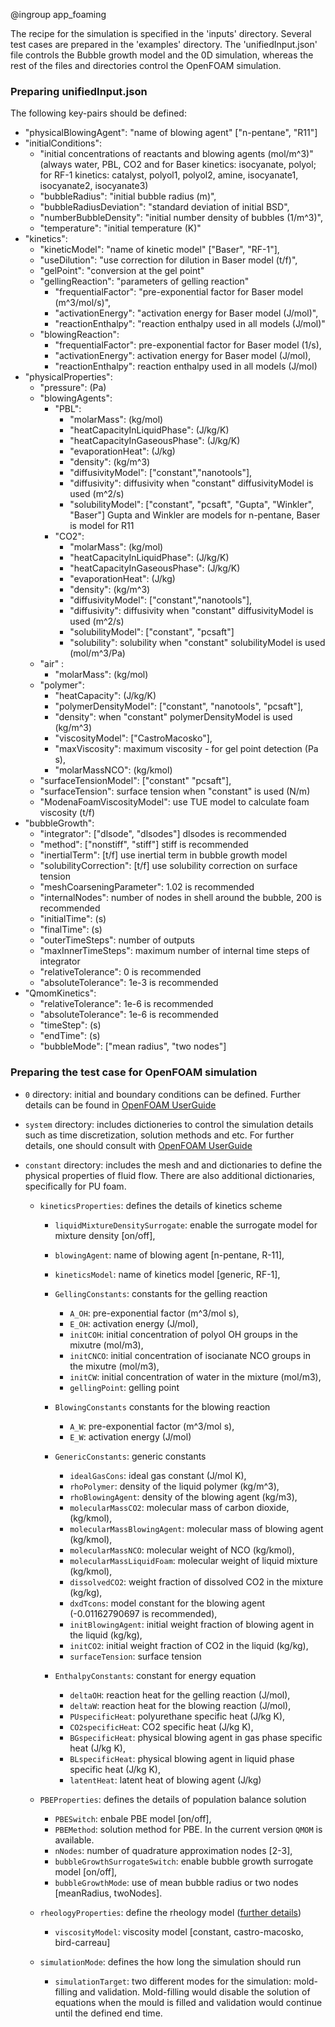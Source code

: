 @ingroup app_foaming

The recipe for the simulation is specified in the 'inputs' directory. Several test cases are prepared in the 'examples' directory. The 'unifiedInput.json' file controls the Bubble growth model and the 0D simulation, whereas the rest of the files and directories control the OpenFOAM simulation.

### Preparing unifiedInput.json
The following key-pairs should be defined:
- "physicalBlowingAgent": "name of blowing agent" ["n-pentane", "R11"]
- "initialConditions":
    - "initial concentrations of reactants and blowing agents (mol/m^3)" (always water, PBL, CO2 and for Baser kinetics: isocyanate, polyol; for RF-1 kinetics: catalyst, polyol1, polyol2, amine, isocyanate1, isocyanate2, isocyanate3)
    - "bubbleRadius": "initial bubble radius (m)",
    - "bubbleRadiusDeviation": "standard deviation of initial BSD",
    - "numberBubbleDensity": "initial number density of bubbles (1/m^3)",
    - "temperature": "initial temperature (K)"
- "kinetics":
    - "kineticModel": "name of kinetic model" ["Baser", "RF-1"],
    - "useDilution": "use correction for dilution in Baser model (t/f)",
    - "gelPoint": "conversion at the gel point"
    - "gellingReaction": "parameters of gelling reaction"
        - "frequentialFactor": "pre-exponential factor for Baser model (m^3/mol/s)",
        - "activationEnergy": "activation energy for Baser model (J/mol)",
        - "reactionEnthalpy": "reaction enthalpy used in all models (J/mol)"
    - "blowingReaction":
        - "frequentialFactor": pre-exponential factor for Baser model (1/s),
        - "activationEnergy": activation energy for Baser model (J/mol),
        - "reactionEnthalpy": reaction enthalpy used in all models (J/mol)
- "physicalProperties":
    - "pressure": (Pa)
    - "blowingAgents":
        - "PBL":
            - "molarMass": (kg/mol)
            - "heatCapacityInLiquidPhase": (J/kg/K)
            - "heatCapacityInGaseousPhase": (J/kg/K)
            - "evaporationHeat":  (J/kg)
            - "density": (kg/m^3)
            - "diffusivityModel": ["constant","nanotools"],
            - "diffusivity": diffusivity when "constant" diffusivityModel is used (m^2/s)
            - "solubilityModel": ["constant", "pcsaft", "Gupta", "Winkler", "Baser"] Gupta and Winkler are models for n-pentane, Baser is model for R11
        - "CO2":
            - "molarMass": (kg/mol)
            - "heatCapacityInLiquidPhase": (J/kg/K)
            - "heatCapacityInGaseousPhase": (J/kg/K)
            - "evaporationHeat":  (J/kg)
            - "density": (kg/m^3)
            - "diffusivityModel": ["constant","nanotools"],
            - "diffusivity": diffusivity when "constant" diffusivityModel is used (m^2/s)
            - "solubilityModel": ["constant", "pcsaft"]
            - "solubility": solubility when "constant" solubilityModel is used (mol/m^3/Pa)
    - "air" :
        - "molarMass": (kg/mol)
    - "polymer":
        - "heatCapacity": (J/kg/K)
        - "polymerDensityModel": ["constant", "nanotools", "pcsaft"],
        - "density": when "constant" polymerDensityModel is used (kg/m^3)
        - "viscosityModel": ["CastroMacosko"],
        - "maxViscosity": maximum viscosity - for gel point detection (Pa s),
        - "molarMassNCO": (kg/kmol)
    - "surfaceTensionModel": ["constant" "pcsaft"],
    - "surfaceTension": surface tension when "constant" is used (N/m)
    - "ModenaFoamViscosityModel": use TUE model to calculate foam viscosity (t/f)
- "bubbleGrowth":
    - "integrator": ["dlsode", "dlsodes"] dlsodes is recommended
    - "method": ["nonstiff", "stiff"] stiff is recommended
    - "inertialTerm": [t/f] use inertial term in bubble growth model
    - "solubilityCorrection": [t/f] use solubility correction on surface tension
    - "meshCoarseningParameter": 1.02 is recommended
    - "internalNodes": number of nodes in shell around the bubble, 200 is recommended
    - "initialTime": (s)
    - "finalTime": (s)
    - "outerTimeSteps": number of outputs
    - "maxInnerTimeSteps": maximum number of internal time steps of integrator
    - "relativeTolerance": 0 is recommended
    - "absoluteTolerance": 1e-3 is recommended
- "QmomKinetics":
   - "relativeTolerance": 1e-6 is recommended
   - "absoluteTolerance": 1e-6 is recommended
   - "timeStep": (s)
   - "endTime": (s)
   - "bubbleMode": ["mean radius", "two nodes"]

### Preparing the test case for OpenFOAM simulation
- `0` directory: initial and boundary conditions can be defined. Further details can be found in [OpenFOAM UserGuide](http://cfd.direct/openfoam/user-guide/)
- `system` directory: includes dictioneries to control the simulation details such as time discretization, solution methods and etc. For further details, one should consult with [OpenFOAM UserGuide](http://cfd.direct/openfoam/user-guide/)
- `constant` directory: includes the mesh and and dictionaries to define the physical properties of fluid flow. There are also additional dictionaries, specifically for PU foam.

    - `kineticsProperties`: defines the details of kinetics scheme

        - `liquidMixtureDensitySurrogate`: enable the surrogate model for mixture density [on/off],
        - `blowingAgent`: name of blowing agent [n-pentane, R-11],
        - `kineticsModel`: name of kinetics model [generic, RF-1],
        - `GellingConstants`: constants for the gelling reaction

            - `A_OH`: pre-exponential factor (m^3/mol s),
            - `E_OH`: activation energy (J/mol),
            - `initCOH`: initial concentration of polyol OH groups in the mixutre (mol/m3),
            - `initCNCO`: initial concentration of isocianate NCO groups in the mixutre (mol/m3),
            - `initCW`: initial concentration of water in the mixture (mol/m3),
            - `gellingPoint`: gelling point
        - `BlowingConstants` constants for the blowing reaction

            - `A_W`: pre-exponential factor (m^3/mol s),
            - `E_W`: activation energy (J/mol)
        - `GenericConstants`: generic constants

            - `idealGasCons`: ideal gas constant (J/mol K),
            - `rhoPolymer`: density of the liquid polymer (kg/m^3),
            - `rhoBlowingAgent`: density of the blowing agent (kg/m3),
            - `molecularMassCO2`: molecular mass of carbon dioxide, (kg/kmol),
            - `molecularMassBlowingAgent`: molecular mass of blowing agent (kg/kmol),
            - `molecularMassNCO`: molecular weight of NCO (kg/kmol),
            - `molecularMassLiquidFoam`: molecular weight of liquid mixture (kg/kmol),
            - `dissolvedCO2`: weight fraction of dissolved CO2 in the mixture (kg/kg),
            - `dxdTcons`: model constant for the blowing agent (-0.01162790697 is recommended),
            - `initBlowingAgent`: initial weight fraction of blowing agent in the liquid (kg/kg),
            - `initCO2`: initial weight fraction of CO2 in the liquid (kg/kg),
            - `surfaceTension`: surface tension
       - `EnthalpyConstants`: constant for energy equation

           - `deltaOH`: reaction heat for the gelling reaction (J/mol),
           - `deltaW`: reaction heat for the blowing reaction (J/mol),
           - `PUspecificHeat`: polyurethane specific heat (J/kg K),
           - `CO2specificHeat`: CO2 specific heat (J/kg K),
           - `BGspecificHeat`: physical blowing agent in gas phase specific heat (J/kg K),
           - `BLspecificHeat`: physical blowing agent in liquid phase specific heat (J/kg K),
           - `latentHeat`: latent heat of blowing agent (J/kg)
    - `PBEProperties`: defines the details of population balance solution

        - `PBESwitch`: enbale PBE model [on/off],
        - `PBEMethod`: solution method for PBE. In the current version `QMOM` is available.
        - `nNodes`: number of quadrature approximation nodes [2-3],
        - `bubbleGrowthSurrogateSwitch`: enable bubble growth surrogate model [on/off],
        - `bubbleGrowthMode`: use of mean bubble radius or two nodes [meanRadius, twoNodes].
    - `rheologyProperties`: define the rheology model ([further details](http://onlinelibrary.wiley.com/doi/10.1002/masy.201500108/abstract))

        - `viscosityModel`: viscosity model [constant, castro-macosko, bird-carreau]
    - `simulationMode`: defines the how long the simulation should run

        - `simulationTarget`: two different modes for the simulation: mold-filling and validation. Mold-filling would disable the solution of equations when the mould is filled and validation would continue until the defined end time.
